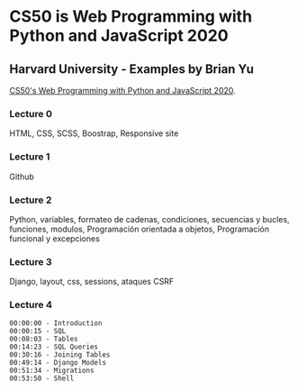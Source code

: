 # CS50 is Web Programming with Python and JavaScript 2020
## Harvard University - Examples by Brian Yu


[CS50's Web Programming with Python and JavaScript 2020](https://cs50.harvard.edu/web/2020/).



### Lecture 0
HTML, CSS, SCSS, Boostrap, Responsive site

### Lecture 1
Github

### Lecture 2
Python, variables, formateo de cadenas, condiciones, secuencias y bucles,
funciones, modulos, Programación orientada a objetos, Programación funcional
y excepciones


### Lecture 3
Django, layout, css, sessions, ataques CSRF


### Lecture 4
```
00:00:00 - Introduction
00:00:15 - SQL
00:08:03 - Tables
00:14:23 - SQL Queries
00:30:16 - Joining Tables
00:49:14 - Django Models
00:51:34 - Migrations
00:53:50 - Shell
```
